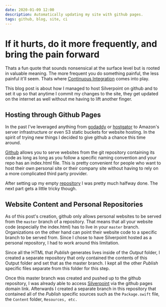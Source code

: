 ```yaml
---
date: 2020-01-09 12:00
description: Automatically updating my site with github pages.
tags: github, blog, site, ci
---
```

# If it hurts, do it more frequently, and bring the pain forward

Thats a fun quote that sounds nonsensical at the surface level but is rooted in valuable meaning. The more frequent you do something painful, the less painful it'll seem. Thats where [Continuous Integration](https://en.wikipedia.org/wiki/Continuous_integration)  comes into play.

This blog post is about how I managed to host Silverpoint on github and to set it up so that anytime I commit my changes to the site, they get updated on the internet as well without me having to lift another finger.

## Hosting through Github Pages

In the past I've leveraged anything from [godaddy](https://godaddy.com) or [hostgator](https://hostgator.com) to Amazon's server infrastructure or even S3 static buckets for website hosting. In the spirit of trying new things I decided to give github a chance this time around.

[Github](https://pages.github.com) allows you to serve websites from the git repository containing its code as long  as long as you follow a specific naming convention and your repo has an index.html file. This is pretty convenient for people who want to host their own personal site or their company site without having to rely on a more complicated third party provider. 

After setting up my empty [repository](https://github.com/hggz/hggz.github.io) I was pretty much halfway done. The next part gets a little tricky though.

## Website Content and Personal Repositories

As of this post's creation, github only allows personal websites to be served from the <code class="inline">master</code> branch of a repository. That means that all your website code (especially the index.html) has to live in your <code class="inline">master</code> branch. Organizations on the other hand can point their website code to a specific branch to be served from. Since I chose to have Silverpoint hosted as a personal repository, I had to work around this limitation.

Since all the HTML that *Publish* generates lives inside of the *Output* folder, I created a separate repository that only contained the contents of this Output folder and set that as the master branch. I kept all the other *Publish* specific files separate from this folder for this step.

Once this master branch was created and pushed up to the github repository, I was already able to access [Silverpoint](https://hggz.github.io) via the github pages domain link. Afterwards I created a separate branch in this repository that contained all of the *Publish* specific sources such as the <code class="inline">Package.swift</code> file, the <code class="inline">Content</code> folder, <code class="inilne">Resources, etc.
